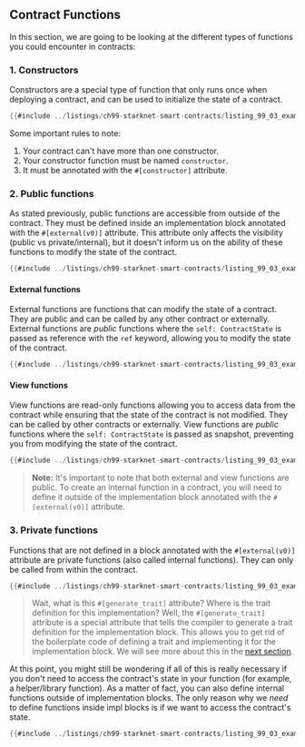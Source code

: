 ## Contract Functions

In this section, we are going to be looking at the different types of functions you could encounter in contracts:

### 1. Constructors

Constructors are a special type of function that only runs once when deploying a contract, and can be used to initialize the state of a contract.

```rust
{{#include ../listings/ch99-starknet-smart-contracts/listing_99_03_example_contract.cairo:constructor}}
```

Some important rules to note:

1. Your contract can't have more than one constructor.
2. Your constructor function must be named `constructor`.
3. It must be annotated with the `#[constructor]` attribute.

### 2. Public functions

As stated previously, public functions are accessible from outside of the contract. They must be defined inside an implementation block annotated with the `#[external(v0)]` attribute. This attribute only affects the visibility (public vs private/internal), but it doesn't inform us on the ability of these functions to modify the state of the contract.

```rust
{{#include ../listings/ch99-starknet-smart-contracts/listing_99_03_example_contract.cairo:impl_public}}
```

#### External functions

External functions are functions that can modify the state of a contract. They are public and can be called by any other contract or externally.
External functions are _public_ functions where the `self: ContractState` is passed as reference with the `ref` keyword, allowing you to modify the state of the contract.

```rust
{{#include ../listings/ch99-starknet-smart-contracts/listing_99_03_example_contract.cairo:external}}
```

#### View functions

View functions are read-only functions allowing you to access data from the contract while ensuring that the state of the contract is not modified. They can be called by other contracts or externally.
View functions are _public_ functions where the `self: ContractState` is passed as snapshot, preventing you from modifying the state of the contract.

```rust
{{#include ../listings/ch99-starknet-smart-contracts/listing_99_03_example_contract.cairo:view}}
```

> **Note:** It's important to note that both external and view functions are public. To create an internal function in a contract, you will need to define it outside of the implementation block annotated with the `#[external(v0)]` attribute.

### 3. Private functions

Functions that are not defined in a block annotated with the `#[external(v0)]` attribute are private functions (also called internal functions). They can only be called from within the contract.

```rust
{{#include ../listings/ch99-starknet-smart-contracts/listing_99_03_example_contract.cairo:state_internal}}
```

> Wait, what is this `#[generate_trait]` attribute? Where is the trait definition for this implementation? Well, the `#[generate_trait]` attribute is a special attribute that tells the compiler to generate a trait definition for the implementation block. This allows you to get rid of the boilerplate code of defining a trait and implementing it for the implementation block. We will see more about this in the [next section](./ch99-01-03-04-reducing-boilerplate.md).

At this point, you might still be wondering if all of this is really necessary if you don't need to access the contract's state in your function (for example, a helper/library function). As a matter of fact, you can also define internal functions outside of implementation blocks. The only reason why we _need_ to define functions inside impl blocks is if we want to access the contract's state.

```rust
{{#include ../listings/ch99-starknet-smart-contracts/listing_99_03_example_contract.cairo:stateless_internal}}
```
